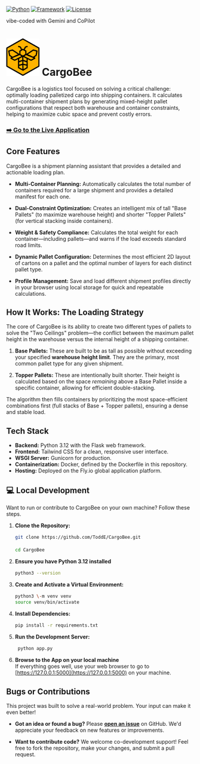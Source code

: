 [![Python](https://img.shields.io/badge/Python-3.x-blue?logo=python)](https://www.python.org) 
[![Framework](https://img.shields.io/badge/Flask-3.x-black?logo=flask)](https://flask.palletsprojects.com/) 
[![License](https://img.shields.io/badge/License-MIT-green)](./LICENSE)

vibe-coded with Gemini and CoPilot

# <img src="https://github.com/ToddE/CargoBee/blob/main/static/images/cargobeelogo2.svg" height="100px"> CargoBee
CargoBee is a logistics tool focused on solving a critical challenge: optimally loading palletized cargo into shipping containers. It calculates multi-container shipment plans by generating mixed-height pallet configurations that respect both warehouse and container constraints, helping to maximize cubic space and prevent costly errors.

### [**➡️ Go to the Live Application**](https://CargoBee.fly.dev)

## Core Features
CargoBee is a shipment planning assistant that provides a detailed and actionable loading plan.

- **Multi-Container Planning:** Automatically calculates the total number of containers required for a large shipment and provides a detailed manifest for each one.

- **Dual-Constraint Optimization:** Creates an intelligent mix of tall "Base Pallets" (to maximize warehouse height) and shorter "Topper Pallets" (for vertical stacking inside containers).

- **Weight & Safety Compliance:** Calculates the total weight for each container—including pallets—and warns if the load exceeds standard road limits.

- **Dynamic Pallet Configuration:** Determines the most efficient 2D layout of cartons on a pallet and the optimal number of layers for each distinct pallet type.

- **Profile Management:** Save and load different shipment profiles directly in your browser using local storage for quick and repeatable calculations.

##  How It Works: The Loading Strategy
The core of CargoBee is its ability to create two different types of pallets to solve the "Two Ceilings" problem—the conflict between the maximum pallet height in the warehouse versus the internal height of a shipping container.

1. **Base Pallets:** These are built to be as tall as possible without exceeding your specified **warehouse height limit**. They are the primary, most common pallet type for any given shipment.

2. **Topper Pallets:** These are intentionally built shorter. Their height is calculated based on the space *remaining* above a Base Pallet inside a specific container, allowing for efficient double-stacking.

The algorithm then fills containers by prioritizing the most space-efficient combinations first (full stacks of Base \+ Topper pallets), ensuring a dense and stable load.

## **Tech Stack**
- **Backend:** Python 3.12 with the Flask web framework.
- **Frontend:** Tailwind CSS for a clean, responsive user interface.
- **WSGI Server:** Gunicorn for production.
- **Containerization:** Docker, defined by the Dockerfile in this repository.
- **Hosting:** Deployed on the Fly.io global application platform.

## **💻 Local Development**

Want to run or contribute to CargoBee on your own machine? Follow these steps.

1. **Clone the Repository:**  
    ```bash
    git clone https://github.com/ToddE/CargoBee.git

    cd CargoBee
    ```
  
2. **Ensure you have Python 3.12 installed**
    ```bash
    python3 --version
    ```

3. **Create and Activate a Virtual Environment:**  
    ```bash
    python3 \-m venv venv  
    source venv/bin/activate
    ```
  
4. **Install Dependencies:** 
    ```bash
    pip install -r requirements.txt
    ```
  
5. **Run the Development Server:**  
    ```bash
     python app.py
    ```

6. **Browse to the App on your local machine**<br>
If everything goes well, use your web browser to go to [https://127.0.0.1:5000](https://127.0.0.1:5000) on your machine.

## Bugs or Contributions
This project was built to solve a real-world problem. Your input can make it even better!

* **Got an idea or found a bug?** Please [**open an issue**](https://github.com/ToddE/CargoBee/issues) on GitHub. We'd appreciate your feedback on new features or improvements.

* **Want to contribute code?** We welcome co-development support! Feel free to fork the repository, make your changes, and submit a pull request.